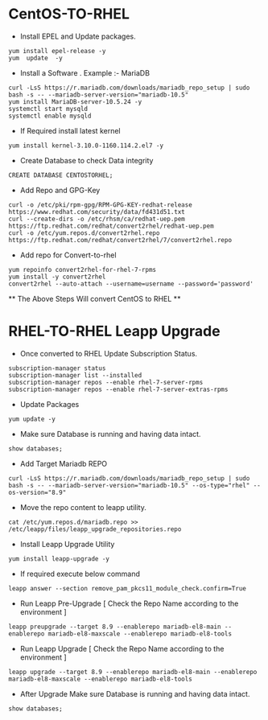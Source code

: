 # CentOS-TO-RHEL

* Install EPEL and Update packages.
```
yum install epel-release -y
yum  update  -y
```

* Install a Software . Example :- MariaDB
```
curl -LsS https://r.mariadb.com/downloads/mariadb_repo_setup | sudo bash -s -- --mariadb-server-version="mariadb-10.5"
yum install MariaDB-server-10.5.24 -y 
systemctl start mysqld
systemctl enable mysqld
```
* If Required install latest kernel
```
yum install kernel-3.10.0-1160.114.2.el7 -y
```
* Create Database to check Data integrity
```
CREATE DATABASE CENTOSTORHEL;
```
* Add Repo and GPG-Key
```
curl -o /etc/pki/rpm-gpg/RPM-GPG-KEY-redhat-release https://www.redhat.com/security/data/fd431d51.txt
curl --create-dirs -o /etc/rhsm/ca/redhat-uep.pem https://ftp.redhat.com/redhat/convert2rhel/redhat-uep.pem
curl -o /etc/yum.repos.d/convert2rhel.repo https://ftp.redhat.com/redhat/convert2rhel/7/convert2rhel.repo
```
* Add repo for Convert-to-rhel
```
yum repoinfo convert2rhel-for-rhel-7-rpms
yum install -y convert2rhel
convert2rhel --auto-attach --username=username --password='password'
```
 ** The Above Steps Will convert CentOS to RHEL **
# RHEL-TO-RHEL Leapp Upgrade
* Once converted to RHEL Update Subscription Status.
```
subscription-manager status
subscription-manager list --installed
subscription-manager repos --enable rhel-7-server-rpms
subscription-manager repos --enable rhel-7-server-extras-rpms
```
* Update Packages
```
yum update -y
```
* Make sure Database is running and having data intact.
```
show databases;
```
* Add Target Mariadb REPO
```
curl -LsS https://r.mariadb.com/downloads/mariadb_repo_setup | sudo bash -s -- --mariadb-server-version="mariadb-10.5" --os-type="rhel" --os-version="8.9"
```
* Move the repo content to leapp utility.
```
cat /etc/yum.repos.d/mariadb.repo >> /etc/leapp/files/leapp_upgrade_repositories.repo
```
* Install Leapp Upgrade Utility
```
yum install leapp-upgrade -y
```
* If required execute below command
```
leapp answer --section remove_pam_pkcs11_module_check.confirm=True
```
* Run Leapp Pre-Upgrade [ Check the Repo Name according to the environment ]
```
leapp preupgrade --target 8.9 --enablerepo mariadb-el8-main --enablerepo mariadb-el8-maxscale --enablerepo mariadb-el8-tools
```
* Run Leapp Upgrade [ Check the Repo Name according to the environment ]
```
leapp upgrade --target 8.9 --enablerepo mariadb-el8-main --enablerepo mariadb-el8-maxscale --enablerepo mariadb-el8-tools
```
* After Upgrade Make sure Database is running and having data intact.
```
show databases;
```
